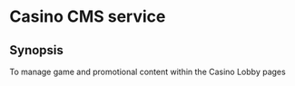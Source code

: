 # Casino CMS service
## Synopsis
To manage game and promotional content within the Casino Lobby pages